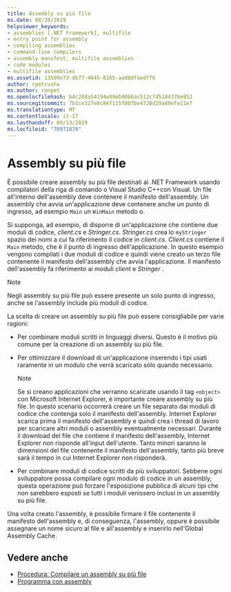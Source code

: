 ```yaml
---
title: Assembly su più file
ms.date: 08/20/2019
helpviewer_keywords:
- assemblies [.NET Framework], multifile
- entry point for assembly
- compiling assemblies
- command-line compilers
- assembly manifest, multifile assemblies
- code modules
- multifile assemblies
ms.assetid: 13509e73-db77-4645-8165-aad8dfaedff6
author: rpetrusha
ms.author: ronpet
ms.openlocfilehash: b4c288a54194e89eb90b6ac512cf45184376e952
ms.sourcegitcommit: 7b1ce327e8c84f115f007be4728d29a89efe11ef
ms.translationtype: MT
ms.contentlocale: it-IT
ms.lasthandoff: 09/13/2019
ms.locfileid: "70971870"
---
```

# <a name="multifile-assemblies"></a>Assembly su più file

È possibile creare assembly su più file destinati ai .NET Framework usando compilatori della riga di comando o Visual Studio C++con Visual. Un file all'interno dell'assembly deve contenere il manifesto dell'assembly. Un assembly che avvia un'applicazione deve contenere anche un punto di ingresso, ad esempio `Main` un `WinMain` metodo o.

Si supponga, ad esempio, di disporre di un'applicazione che contiene due moduli di codice, *client.cs* e *Stringer.cs*. *Stringer.cs* crea lo `myStringer` spazio dei nomi a cui fa riferimento il codice in *client.cs*. *Client.cs* contiene il `Main` metodo, che è il punto di ingresso dell'applicazione. In questo esempio vengono compilati i due moduli di codice e quindi viene creato un terzo file contenente il manifesto dell'assembly che avvia l'applicazione. Il manifesto dell'assembly fa riferimento ai moduli *client* e *Stringer* .

> [!NOTE]
> Negli assembly su più file può essere presente un solo punto di ingresso, anche se l'assembly include più moduli di codice.

La scelta di creare un assembly su più file può essere consigliabile per varie ragioni:

- Per combinare moduli scritti in linguaggi diversi. Questo è il motivo più comune per la creazione di un assembly su più file.

- Per ottimizzare il download di un'applicazione inserendo i tipi usati raramente in un modulo che verrà scaricato solo quando necessario.

    > [!NOTE]
    > Se si creano applicazioni che verranno scaricate usando il tag `<object>` con Microsoft Internet Explorer, è importante creare assembly su più file. In questo scenario occorrerà creare un file separato dai moduli di codice che contenga solo il manifesto dell'assembly. Internet Explorer scarica prima il manifesto dell'assembly e quindi crea i thread di lavoro per scaricare altri moduli o assembly eventualmente necessari. Durante il download del file che contiene il manifesto dell'assembly, Internet Explorer non risponde all'input dell'utente. Tanto minori saranno le dimensioni del file contenente il manifesto dell'assembly, tanto più breve sarà il tempo in cui Internet Explorer non risponderà.

- Per combinare moduli di codice scritti da più sviluppatori. Sebbene ogni sviluppatore possa compilare ogni modulo di codice in un assembly, questa operazione può forzare l'esposizione pubblica di alcuni tipi che non sarebbero esposti se tutti i moduli venissero inclusi in un assembly su più file.

Una volta creato l'assembly, è possibile firmare il file contenente il manifesto dell'assembly e, di conseguenza, l'assembly, oppure è possibile assegnare un nome sicuro al file e all'assembly e inserirlo nell'Global Assembly Cache.

## <a name="see-also"></a>Vedere anche

- [Procedura: Compilare un assembly su più file](build-multifile-assembly.md)
- [Programma con assembly](../../standard/assembly/program.md)
